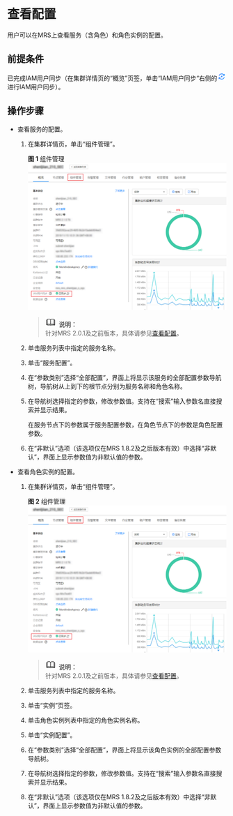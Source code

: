 # 查看配置<a name="ZH-CN_TOPIC_0173397554"></a>

用户可以在MRS上查看服务（含角色）和角色实例的配置。

## 前提条件<a name="section19851821141510"></a>

已完成IAM用户同步（在集群详情页的“概览”页签，单击“IAM用户同步“右侧的![](figures/icon_mrs_iam.png)进行IAM用户同步）。

## 操作步骤<a name="section57856613174626"></a>

-   查看服务的配置。
    1.  在集群详情页，单击“组件管理”。

        **图 1**  组件管理<a name="fig12565520121916"></a>  
        ![](figures/组件管理.png "组件管理")

        >![](public_sys-resources/icon-note.gif) **说明：**   
        >针对MRS 2.0.1及之前版本，具体请参见[查看配置](查看配置-103.md)。  

    2.  单击服务列表中指定的服务名称。
    3.  单击“服务配置”。
    4.  在“参数类别”选择“全部配置”，界面上将显示该服务的全部配置参数导航树，导航树从上到下的根节点分别为服务名称和角色名称。
    5.  在导航树选择指定的参数，修改参数值。支持在“搜索”输入参数名直接搜索并显示结果。

        在服务节点下的参数属于服务配置参数，在角色节点下的参数是角色配置参数。

    6.  在“非默认”选项（该选项仅在MRS 1.8.2及之后版本有效）中选择“非默认”，界面上显示参数值为非默认值的参数。

-   查看角色实例的配置。
    1.  在集群详情页，单击“组件管理”。

        **图 2**  组件管理<a name="fig16960192962813"></a>  
        ![](figures/组件管理.png "组件管理")

        >![](public_sys-resources/icon-note.gif) **说明：**   
        >针对MRS 2.0.1及之前版本，具体请参见[查看配置](查看配置-103.md)。  

    2.  单击服务列表中指定的服务名称。
    3.  单击“实例”页签。
    4.  单击角色实例列表中指定的角色实例名称。
    5.  单击“实例配置”。
    6.  在“参数类别”选择“全部配置”，界面上将显示该角色实例的全部配置参数导航树。
    7.  在导航树选择指定的参数，修改参数值。支持在“搜索”输入参数名直接搜索并显示结果。
    8.  在“非默认”选项（该选项仅在MRS 1.8.2及之后版本有效）中选择“非默认”，界面上显示参数值为非默认值的参数。


